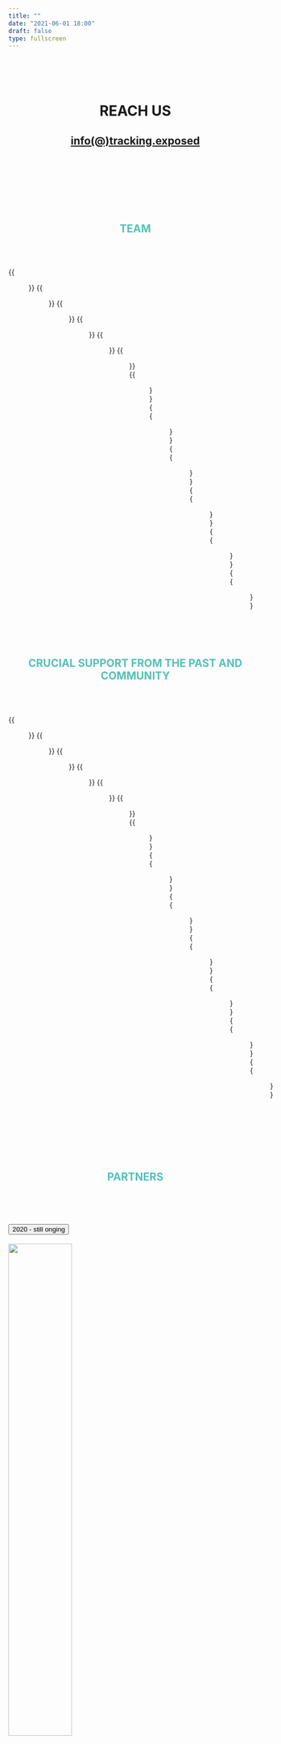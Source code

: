 ```yaml
---
title: ""
date: "2021-06-01 18:00"
draft: false
type: fullscreen
---
```

<div class="container">
<br>
<br>
<br>

<h1 style=" text-align:center"> REACH US </h1>
  <h2 style="color:#00000; text-align:center">
    <a href="mailto:info(@)tracking.exposed">info(@)tracking.exposed</a>
  </h2>
</h1>

<section id="team">

<br/>
<br/>
<br/>
<br/>
<br/>
<br/>

<h1 style="color:#53C1B6; text-align:center" > TEAM </h1>
<br/>
<br/>

<div class="row">

  {{<figure name="Alessandro Polidoro" link="" role="Lawyer, Lead Attorney" >}}
  {{<figure name="Andrea Ascari" link="" role="Trexponsible of Community and Development" >}}
  {{<figure name="Claudio Agosti" link="https://netzpolitik.org/2019/facebooks-algorithm-shapes-our-lives-this-hacker-wants-to-find-out-how/" role="Founder and Co-Director" >}}
  {{<figure name="Margeau Vite" link="" role="UX research and product testing" >}}
  {{<figure name="Louise Doharty" link="" role="Communication stategist and operartive" >}}
  {{<figure name="François-Marie de Jouvencel" link="" role="Software engineering" >}}
  {{<figure name="Simone Robutti" link="" role="Software, Architecture and Activism" >}}
  {{<figure name="Rodia" link="" role="App Analyst and Development" >}}
  {{<figure name="Giulia Corona" link="" role="Communication Designer" >}}
  {{<figure name="Giulia Giorgi" link="" role="Researcher" >}}
  {{<figure name="Marc Faddoul" link="https://www.marcfaddoul.com" role="Co-Director" >}}
  {{<figure name="Salvatore Romano" link="https://salvatoreromano1.github.io/pdf/CV_Salvatore_Romano.pdf" role="Head of Research" >}}

</div>

<h1 style="color:#53C1B6; text-align:center; padding-top:4rem; padding-bottom:3rem;" > CRUCIAL SUPPORT FROM THE PAST AND COMMUNITY </h1>

<div class="row">

  {{<figure name="Silvia Semenzin" link="" role="PhD & Activism, Community building" >}}
  {{<figure name="Davide Beraldo" link="" role="Professor at Media Studies departement" >}}
  {{<figure name="Giovanni Rossetti" link="" role="Researcher in Media Studies" >}}
  {{<figure name="Leonardo Sanna" link="" role="Linguist, Data Analyst" >}}
  {{<figure name="Alberto Granzotto" link="" role="Software developer - the first browser extension!" >}}
  {{<figure name="Andrea Raimondi" link="" role="Philosopher and project manager" >}}
  {{<figure name="Luca Corsato" link="" role="Open data manifacturer and project manager" >}}
  {{<figure name="Emanuele Calò" link="" role="Full stack devops" >}}
  {{<figure name="Giovanni Civardi" link="" role="Devops and very first sponsor" >}}
  {{<figure name="Federico Sarchi" link="" role="Data analyst and researcher" >}}
  {{<figure name="Stefania Milan" link="" role="Principal Investigator Data Active" >}}
  {{<figure name="Jeroen Van del Voss" link="" role="Data Active project manager" >}}
  {{<figure name="Renata Avila" link="" role="Lawyer and Stetegiest, the coordinator of our first report" >}}

</div>

</section>

<section id="partners">
<br/>
<br/>
<br/>
<h1 style="color:#53C1B6; text-align:center; padding-top: 3rem;"> PARTNERS </h1>
<br/>
<br/>


<div class="accordion" id="accordionExample">
  <div class="card">
    <div class="card-header" id="headingOne">
      <h2 class="mb-0">
        <button class="btn btn-link" type="button" data-toggle="collapse" data-target="#collapseOne" aria-expanded="true" aria-controls="collapseOne">
 	2020 - still onging
        </button>
      </h2>
    </div>
    <div id="collapseOne" class="collapse show" aria-labelledby="headingOne" data-parent="#accordionExample">
    	<div class="card-body">
	  <div class="row">
	    <div class="col-sm">
	     <a href="https://reset.tech" ><img src="/images/partner/reset.jpg" width=50% > </a>
	    </div>
	   <div class="col-sm">
	  <a href="https://www.ngi.eu/ngi-projects/ledger/"><img src="/images/partner/LEDGER.png" width=100% ></a>
	</div>
	<div class="col-sm">
	  <a href="https://data-activism.org" ><img src="/images/sponsors/datactive.jpg"width=50%></a>
	 </div>    
	</div>
	</div>
    </div>
  </div>
  <div class="card">
    <div class="card-header" id="headingTwo">
      <h2 class="mb-0">
        <button class="btn btn-link collapsed" type="button" data-toggle="collapse" data-target="#collapseTwo" aria-expanded="false" aria-controls="collapseTwo">
          2018 - 2020
        </button>
      </h2>
    </div>
    <div id="collapseTwo" class="collapse" aria-labelledby="headingTwo" data-parent="#accordionExample">
    	<div class="card-body">
	  <div class="row">
	    <div class="col-sm">
	     <a href="https://erc.europa.eu/news/erc-proof-concept-grant-examples-research-projects-2-round" ><img src="/images/sponsors/ERC-bianco.jpg" width=80% > </a>
	    </div>
	    <div class="col-sm">
	     <a href="https://data-activism.net/2018/09/datactive-proudly-presents-alex-an-interview-with-fbtrex-lead-developer-claudio-agosti"><img src="/images/sponsors/datactive.jpg" width=50% ></a>
	    </div>
	    <div class="col-sm">
	     <a href="https://nlnet.nl/project/trackingexposed/" ><img src="/images/sponsors/nlnet.svg" width=100%></a>
	    </div>    
	    <div class="col-sm">
	     <a href="#" ><img src="/images/sponsors/vietschfoundation.jpg" width=100%></a>
	    </div>  
	 </div>
	</div>
    </div>
  </div>
  <div class="card">
    <div class="card-header" id="headingThree">
      <h2 class="mb-0">
        <button class="btn btn-link collapsed" type="button" data-toggle="collapse" data-target="#collapseThree" aria-expanded="false" aria-controls="collapseThree">
          2016 - 2018
        </button>
      </h2>
    </div>
    <div id="collapseThree" class="collapse" aria-labelledby="headingThree" data-parent="#accordionExample">
      <div class="card-body">
        	  <div class="row">
	    <div class="col-sm">
	     <a href="https://blog.osd.tools/lalgoritmo-dell-algoritmo-5c3a052cc626" ><img src="/images/sponsors/osd-logo.svg" width=40% > </a>
	    </div>
	    <div class="col-sm">
	     <a href="https://web.archive.org/web/20181223205718/https://datatransparencylab.org/"><img src="/images/partner/luca.png" width=100% ></a>
	    </div>
	    <div class="col-sm">
	     <a href="https://www.accessnow.org/keepiton/" ><img src="/images/partner/keepiton.jpg" width=100%></a>
	    </div>    
	 </div>
      </div>
    </div>
  </div>
</div>

<br/>
<br/>

</section>
</div>
